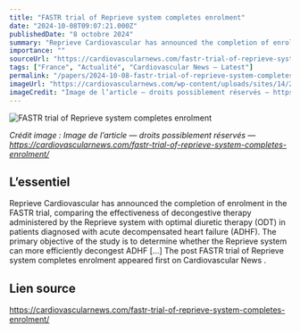 ```yaml
---
title: "FASTR trial of Reprieve system completes enrolment"
date: "2024-10-08T09:07:21.000Z"
publishedDate: "8 octobre 2024"
summary: "Reprieve Cardiovascular has announced the completion of enrolment in the FASTR trial, comparing the effectiveness of decongestive therapy administered by the Reprieve system with optimal diuretic therapy (ODT) in patients diagnosed with acute decompensated heart failure (ADHF). The primary objective of the study is to determine whether the Reprieve system can more efficiently decongest ADHF [&#8230;] The post FASTR trial of Reprieve system completes enrolment appeared first on Cardiovascular News ."
importance: ""
sourceUrl: "https://cardiovascularnews.com/fastr-trial-of-reprieve-system-completes-enrolment/"
tags: ["France", "Actualité", "Cardiovascular News — Latest"]
permalink: "/papers/2024-10-08-fastr-trial-of-reprieve-system-completes-enrolment"
imageUrl: "https://cardiovascularnews.com/wp-content/uploads/sites/14/2023/04/Clinical-trials.jpg"
imageCredit: "Image de l’article — droits possiblement réservés — https://cardiovascularnews.com/fastr-trial-of-reprieve-system-completes-enrolment/"
---
```


![FASTR trial of Reprieve system completes enrolment](https://cardiovascularnews.com/wp-content/uploads/sites/14/2023/04/Clinical-trials.jpg)

*Crédit image : Image de l’article — droits possiblement réservés — https://cardiovascularnews.com/fastr-trial-of-reprieve-system-completes-enrolment/*

## L’essentiel

Reprieve Cardiovascular has announced the completion of enrolment in the FASTR trial, comparing the effectiveness of decongestive therapy administered by the Reprieve system with optimal diuretic therapy (ODT) in patients diagnosed with acute decompensated heart failure (ADHF). The primary objective of the study is to determine whether the Reprieve system can more efficiently decongest ADHF [&#8230;] The post FASTR trial of Reprieve system completes enrolment appeared first on Cardiovascular News .

## Lien source

https://cardiovascularnews.com/fastr-trial-of-reprieve-system-completes-enrolment/
